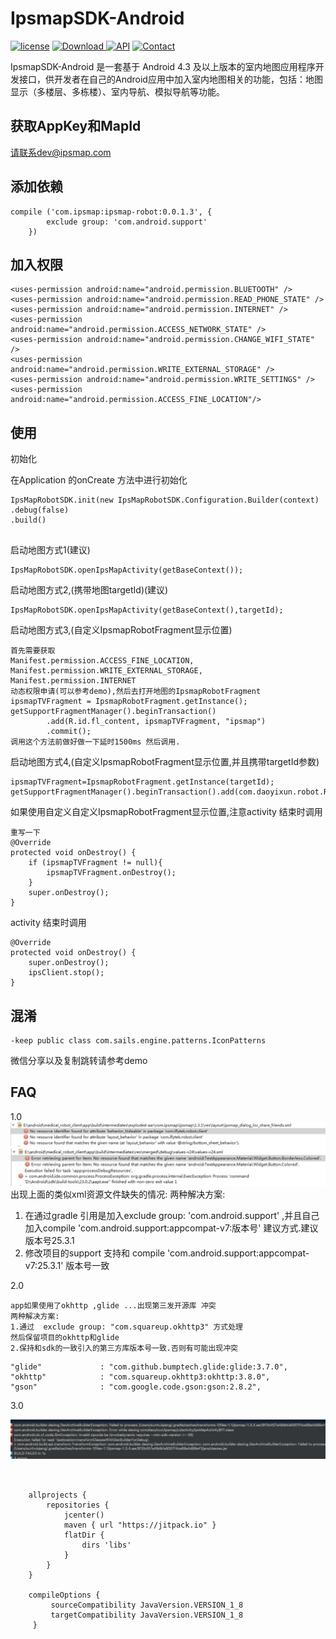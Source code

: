 # IpsmapSDK-Android

[![license](https://img.shields.io/hexpm/l/plug.svg)](https://raw.githubusercontent.com/typ0520/fastdex/master/LICENSE)
[![Download](https://api.bintray.com/packages/xun/maven/com.ipsmap/images/download.svg) ](https://bintray.com/xun/maven/com.ipsmap/_latestVersion)
[![API](https://img.shields.io/badge/API-18%2B-green.svg?style=flat)](https://android-arsenal.com/api?level=18)
[![Contact](https://img.shields.io/badge/Author-IpsMap-orange.svg?style=flat)](http://ipsmap.com)

IpsmapSDK-Android 是一套基于 Android 4.3 及以上版本的室内地图应用程序开发接口，供开发者在自己的Android应用中加入室内地图相关的功能，包括：地图显示（多楼层、多栋楼）、室内导航、模拟导航等功能。

## 获取AppKey和MapId
请联系dev@ipsmap.com

## 添加依赖

```
compile ('com.ipsmap:ipsmap-robot:0.0.1.3', {
        exclude group: 'com.android.support'
    })
```

## 加入权限
```
<uses-permission android:name="android.permission.BLUETOOTH" />
<uses-permission android:name="android.permission.READ_PHONE_STATE" />
<uses-permission android:name="android.permission.INTERNET" />
<uses-permission android:name="android.permission.ACCESS_NETWORK_STATE" />
<uses-permission android:name="android.permission.CHANGE_WIFI_STATE" />
<uses-permission android:name="android.permission.WRITE_EXTERNAL_STORAGE" />
<uses-permission android:name="android.permission.WRITE_SETTINGS" />
<uses-permission android:name="android.permission.ACCESS_FINE_LOCATION"/>

```

## 使用
初始化

在Application 的onCreate 方法中进行初始化
``` 
IpsMapRobotSDK.init(new IpsMapRobotSDK.Configuration.Builder(context)
.debug(false)
.build()
                
```

启动地图方式1(建议) 
```
IpsMapRobotSDK.openIpsMapActivity(getBaseContext());

```

启动地图方式2,(携带地图targetId)(建议) 

```
IpsMapRobotSDK.openIpsMapActivity(getBaseContext(),targetId);

```

启动地图方式3,(自定义IpsmapRobotFragment显示位置)
```
首先需要获取
Manifest.permission.ACCESS_FINE_LOCATION, Manifest.permission.WRITE_EXTERNAL_STORAGE, Manifest.permission.INTERNET
动态权限申请(可以参考demo),然后去打开地图的IpsmapRobotFragment
ipsmapTVFragment = IpsmapRobotFragment.getInstance();
getSupportFragmentManager().beginTransaction()
        .add(R.id.fl_content, ipsmapTVFragment, "ipsmap")
        .commit();
调用这个方法前做好做一下延时1500ms 然后调用.

```
启动地图方式4,(自定义IpsmapRobotFragment显示位置,并且携带targetId参数) 

```
ipsmapTVFragment=IpsmapRobotFragment.getInstance(targetId);
getSupportFragmentManager().beginTransaction().add(com.daoyixun.robot.R.id.fl_content,ipsmapTVFragment,"ipsmap").commit();
```
如果使用自定义自定义IpsmapRobotFragment显示位置,注意activity 结束时调用 

```
重写一下
@Override
protected void onDestroy() {
    if (ipsmapTVFragment != null){
        ipsmapTVFragment.onDestroy();
    }
    super.onDestroy();
}

```




activity 结束时调用
```
@Override
protected void onDestroy() {
    super.onDestroy();
    ipsClient.stop();
}
```

## 混淆
```
-keep public class com.sails.engine.patterns.IconPatterns
```

微信分享以及复制跳转请参考demo

## FAQ
1.0
![](/pic/7991511168017_.pic.jpg)
![](/pic/8021511168507_.pic.jpg)
出现上面的类似xml资源文件缺失的情况:
两种解决方案:
1. 在通过gradle 引用是加入exclude group: 'com.android.support' ,并且自己加入compile 'com.android.support:appcompat-v7:版本号'
建议方式.建议版本号25.3.1
2. 修改项目的support 支持和  compile 'com.android.support:appcompat-v7:25.3.1' 版本号一致

2.0 
```
app如果使用了okhttp ,glide ...出现第三发开源库 冲突
两种解决方案:
1.通过  exclude group: "com.squareup.okhttp3" 方式处理
然后保留项目的okhttp和glide 
2.保持和sdk的一致引入的第三方库版本号一致.否则有可能出现冲突
```
```
"glide"             : "com.github.bumptech.glide:glide:3.7.0",
"okhttp"            : "com.squareup.okhttp3:okhttp:3.8.0",
"gson"              : "com.google.code.gson:gson:2.8.2",
 ```        


 3.0
 
![](/pic/AC0BDB3E-C313-4644-AB5F-F3C8FA209AEC.png) 
```


    allprojects {
        repositories {
            jcenter()
            maven { url "https://jitpack.io" }
            flatDir {
                dirs 'libs'
            }
        }
    }
    
    compileOptions {
         sourceCompatibility JavaVersion.VERSION_1_8
         targetCompatibility JavaVersion.VERSION_1_8
     }
```


